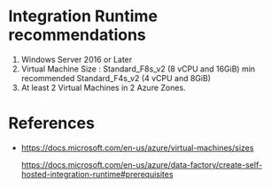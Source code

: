 # Integration Runtime recommendations


 1. Windows Server 2016 or Later
 2. Virtual Machine Size : Standard_F8s_v2 (8 vCPU and 16GiB) min recommended Standard_F4s_v2 (4 vCPU and 8GiB)
 3. At least 2 Virtual Machines in 2 Azure Zones.





# References

 - https://docs.microsoft.com/en-us/azure/virtual-machines/sizes
   
   https://docs.microsoft.com/en-us/azure/data-factory/create-self-hosted-integration-runtime#prerequisites

